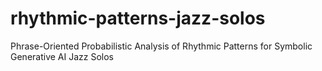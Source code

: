 # rhythmic-patterns-jazz-solos
Phrase-Oriented Probabilistic Analysis of Rhythmic Patterns for Symbolic Generative AI Jazz Solos
